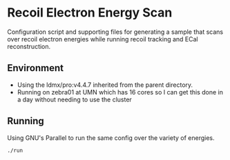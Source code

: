 # Recoil Electron Energy Scan
Configuration script and supporting files for generating a sample
that scans over recoil electron energies while running recoil tracking
and ECal reconstruction.

## Environment
- Using the ldmx/pro:v4.4.7 inherited from the parent directory.
- Running on zebra01 at UMN which has 16 cores so I can get this done in a day without needing to use the cluster

## Running
Using GNU's Parallel to run the same config over the variety of energies.

```
./run
```
